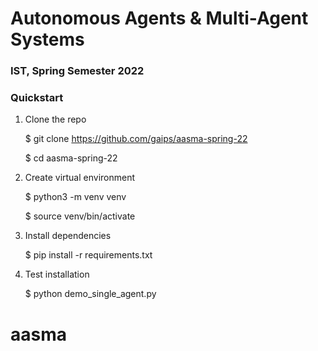 # Autonomous Agents & Multi-Agent Systems
### IST, Spring Semester 2022

### Quickstart

1. Clone the repo


    $ git clone https://github.com/gaips/aasma-spring-22
    
    $ cd aasma-spring-22

2. Create virtual environment


    $ python3 -m venv venv
    
    $ source venv/bin/activate

3. Install dependencies


    $ pip install -r requirements.txt

4. Test installation


    $ python demo_single_agent.py
# aasma
